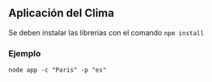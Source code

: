 ## Aplicación del Clima

Se deben instalar las librerias con el comando ```npm install```

### Ejemplo
```
node app -c "Paris" -p "es"
```